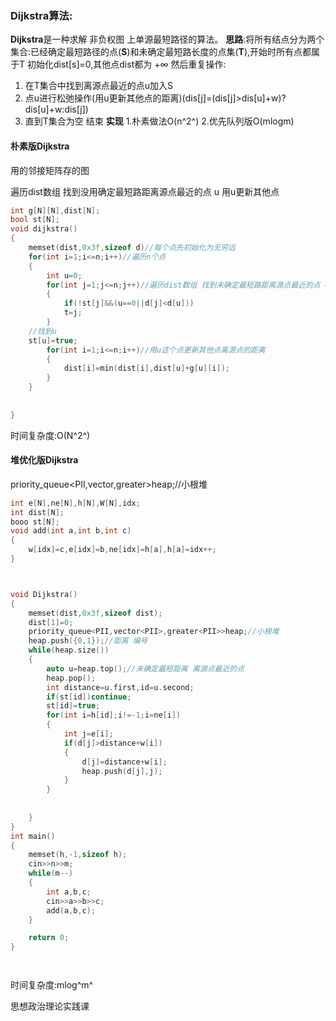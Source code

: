 ### Dijkstra算法:

**Dijkstra**是一种求解 非负权图 上单源最短路径的算法。
**思路**:将所有结点分为两个集合:已经确定最短路径的点(**S**)和未确定最短路长度的点集(**T**),开始时所有点都属于T
初始化dist[s]=0,其他点dist都为 +&infin;
然后重复操作:

1. 在T集合中找到离源点最近的点u加入S
2. 点u进行松弛操作(用u更新其他点的距离)(dis[j]=(dis[j]>dis[u]+w)?dis[u]+w:dis[j])
3. 直到T集合为空 结束
**实现**
1.朴素做法O(n^2^)
2.优先队列版O(mlogm)

#### 朴素版Dijkstra

用的邻接矩阵存的图

遍历dist数组 找到没用确定最短路距离源点最近的点 u 用u更新其他点

```c++
int	g[N][N],dist[N];
bool st[N];
void dijkstra()
{
    memset(dist,0x3f,sizeof d)//每个点先初始化为无穷远
    for(int i=1;i<=n;i++)//遍历n个点
    {
        int u=0;
        for(int j=1;j<=n;j++)//遍历dist数组 找到未确定最短路距离源点最近的点 u
        {
            if(!st[j]&&(u==0||d[j]<d[u]))
            t=j;
    	}
    //找到u
    st[u]=true;
   		for(int i=1;i<=n;i++)//用u这个点更新其他点离源点的距离
    	{
        	dist[i]=min(dist[i],dist[u]+g[u][i]);
    	}
	}
    
  
}
```

时间复杂度:O(N^2^)



#### 堆优化版Dijkstra

priority_queue<PII,vector<PII>,greater<PII>>heap;//小根堆

```c++
int e[N],ne[N],h[N],W[N],idx;
int dist[N];
booo st[N];
void add(int a,int b,int c)
{
	w[idx]=c,e[idx]=b,ne[idx]=h[a],h[a]=idx++;
}



void Dijkstra()
{
	memset(dist,0x3f,sizeof dist);
    dist[1]=0;
    priority_queue<PII,vector<PII>,greater<PII>>heap;//小根堆
    heap.push({0,1});//距离 编号
    while(heap.size())
    {
        auto u=heap.top();//未确定最短距离 离源点最近的点
        heap.pop();
        int distance=u.first,id=u.second;
        if(st[id])continue;
        st[id]=true;
        for(int i=h[id];i!=-1;i=ne[i])
        {
            int j=e[i];
            if(d[j]>distance+w[i])
            {
                d[j]=distance+w[i];
                heap.push(d[j],j);
            } 
        }
            
        
    }
}
int main()
{
	memset(h,-1,sizeof h);
	cin>>n>>m;
	while(m--)
	{
		int a,b,c;
		cin>>a>>b>>c;
		add(a,b,c);
	}

	return 0;
}




```

时间复杂度:mlog^m^

思想政治理论实践课
